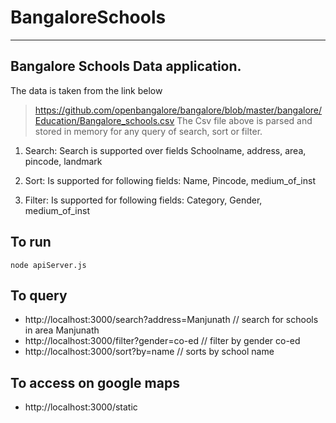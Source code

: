 # BangaloreSchools
---

## Bangalore Schools Data application.

The data is taken from the link below
> https://github.com/openbangalore/bangalore/blob/master/bangalore/Education/Bangalore_schools.csv
The Csv file above is parsed and stored in memory for any query of search, sort or filter.

1. Search: Search is supported over fields
    Schoolname,
    address,
    area,
    pincode,
    landmark

2. Sort: Is supported for following fields: 
    Name,
    Pincode,
    medium_of_inst

3. Filter: Is supported for following fields:
    Category,
    Gender,
    medium_of_inst


## To run
```
node apiServer.js
```
## To query
- http://localhost:3000/search?address=Manjunath // search for schools in area Manjunath
- http://localhost:3000/filter?gender=co-ed // filter by gender co-ed
- http://localhost:3000/sort?by=name // sorts by school name

## To access on google maps
* http://localhost:3000/static
